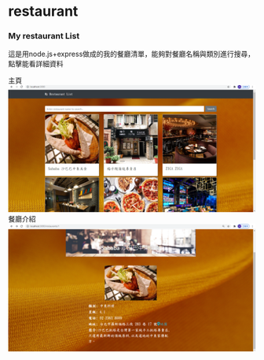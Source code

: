 # restaurant
<h3>My restaurant List</h3>
<p>
這是用node.js+express做成的我的餐廳清單，能夠對餐廳名稱與類別進行搜尋，點擊能看詳細資料
</p>
<p>
主頁
<img src="/public/images/restaurant1.png">
<br>
餐廳介紹
<img src="/public/images/restaurant2.png">
</p>
